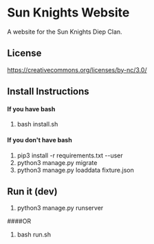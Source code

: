 
# Sun Knights Website
A website for the Sun Knights Diep Clan.


## License
https://creativecommons.org/licenses/by-nc/3.0/

## Install Instructions

#### If you have bash
  1) bash install.sh

#### If you don't have bash
  1) pip3 install -r requirements.txt --user
  2) python3 manage.py migrate
  3) python3 manage.py loaddata fixture.json
  
  
## Run it (dev)
  1) python3 manage.py runserver
  
####OR
  1) bash run.sh
